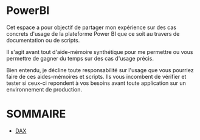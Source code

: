 # PowerBI

Cet espace a pour objectif de partager mon expérience sur des cas concrets d'usage de la plateforme Power BI que ce soit au travers de documentation ou de scripts.

Il s'agit avant tout d'aide-mémoire synthétique pour me permettre ou vous permettre de gagner du temps sur des cas d'usage précis.

Bien entendu, je décline toute responsabilité sur l'usage que vous pourriez faire de ces aides-mémoires et scripts. Ils vous incombent de vérifier et tester si ceux-ci repondent à vos besoins avant toute application sur un environnement de production.


# SOMMAIRE

- [DAX](DAX/DAX.md)